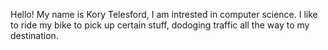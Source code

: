Hello! My name is Kory Telesford, I am intrested in computer science. 
I like to ride my bike to pick up certain stuff, dodoging traffic all the way to my destination.  

